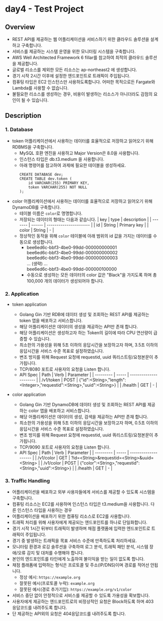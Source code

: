 # day4 - Test Project

## Overview

- REST API를 제공하는 웹 어플리케이션을 서비스하기 위한 클라우드 솔루션을 설계하고 구축합니다.
- 서비스를 제공하는 시스템 운영을 위한 모니터링 시스템을 구축합니다.
- AWS Well Architected Framework 6 fillar를 참고하여 최적의 클라우드 솔루션을 제공합니다.
- 글로벌 리소스를 제외한 모든 리소스는 ap-northeast2 에 생성합니다.
- 경기 시작 2시간 이후에 설정한 엔드포인트로 트래픽이 주입됩니다.
- 컴퓨팅 타입은 EC2 인스턴스만 사용하도록합니다. 어떠한 목적으로든 Fargate와 Lambda를 사용할 수 없습니다.
- 불필요한 리소스를 생성하는 경우, 비용이 발생하는 리소스가 아니더라도 감점의 요인이 될 수 있습니다.

## Description

### 1. Database

- token 어플리케이션에서 사용하는 데이터를 효율적으로 저장하고 읽어오기 위해 RDBMS을 구축합니다.
    - MySQL 호환 엔진을 사용하고 Major Version은 8.0을 사용합니다.
    - 인스턴스 타입은 db.t3.medium 을 사용합니다.
    - 아래 명령어를 참고하여 과제에 필요한 테이블을 생성하세요.
        ```
        CREATE DATABASE dev;
        CREATE TABLE dev.token (
            id VARCHAR(255) PRIMARY KEY,
            token VARCHAR(255) NOT NULL
        );
        ```
- color 어플리케이션에서 사용하는 데이터를 효율적으로 저장하고 읽어오기 위해 DynamoDB를 구축합니다.
    - 테이블 이름은 `color`로 명명합니다.
    - 저장되는 데이터의 형태는 다음과 같습니다.
        | key     | type   | description            |
        | ------- | ------ | ---------------------- |
        | id      | String | Primary key            |
        | color   | String | -                      |
    - 정상적인 동작을 위해 `color` 테이블에 아래 범위의 id 값을 가지는 데이터를 수동으로 생성합니다.
        - bee6ed6c-bbf3-4be0-99dd-000000000001  
          bee6ed6c-bbf3-4be0-99dd-000000000002  
          bee6ed6c-bbf3-4be0-99dd-000000000003  
          ... (생략) ...  
          bee6ed6c-bbf3-4be0-99dd-000000100000  
        - 수동으로 생성하는 모든 데이터의 color 값은 "Black"을 가지도록 하며 총 100,000 개의 데이터가 생성되어야 합니다.
        
        

### 2. Application

- token application
    - Golang Gin 기반 RDB에 데이터 생성 및 조회하는 REST API를 제공하는 token 앱을 배포하고 서비스합니다.
    - 해당 어플리케이션은 데이터의 생성을 제공하는 API만 존재 합니다.
    - 해당 어플리케이션은 생성하고자 하는 Token의 길이에 따라 CPU 연산량이 급증할 수 있습니다.
    - 최소한의 가용성을 위해 5초 이하의 응답시간을 보장하고자 하며, 3.5초 이하의 응답시간을 서비스 수준 목표로 설정하였습니다.
    - 변조 방지를 위해 Request 요청에 requestid, uuid 쿼리스트링/요청본문이 추가됩니다.
    - TCP/8080 포트로 사용자의 요청을 Listen 합니다.
    - API Spec
        | Path      | Verb  | Parameter              |
        | --------- | ----- | ---------------------- |
        | /v1/token | POST  | {"id":\<String\>,"length":\<Integer\>,"requestid":\<String\>,"uuid":\<String\>} |
        | /health   | GET   | -                      |

- color application
    - Golang Gin 기반 DynamoDB에 데이터 생성 및 조회하는 REST API를 제공하는 color 앱을 배포하고 서비스합니다.
    - 해당 어플리케이션은 데이터의 생성, 검색을 제공하는 API만 존재 합니다.
    - 최소한의 가용성을 위해 5초 이하의 응답시간을 보장하고자 하며, 0.5초 이하의 응답시간을 서비스 수준 목표로 설정하였습니다.
    - 변조 방지를 위해 Request 요청에 requestid, uuid 쿼리스트링/요청본문이 추가됩니다.
    - TCP/9090 포트로 사용자의 요청을 Listen 합니다.
    - API Spec
        | Path      | Verb  | Parameter            |
        | --------- | ----- | -------------------- |
        | /v1/color | GET   | ?id=\<String\>&requestid=\<String\>&uuid=\<String\>           |
        | /v1/color | POST  | {"color":\<String\>,"requestid":\<String\>,"uuid":\<String\>} |
        | /health   | GET   | -                    |


### 3. Traffic Handling

- 어플리케이션을 배포하고 외부 사용자들에게 서비스를 제공할 수 있도록 시스템을 구축합니다.
- 컴퓨팅 리소스는 EC2를 사용하며 인스턴스 타입은 t3.medium을 사용합니다. 다른 인스턴스 타입을 사용하는 경우 
- 어플리케이션을 배포하기 위한 컴퓨팅 리소스로 EC2를 사용합니다.
- 트래픽 처리를 위해 사용자에게 제공되는 엔드포인트를 하나로 단일화합니다.
- 경기 시작 1시간 뒤부터 트래픽이 발생하며 채점 플랫폼에 입력한 엔드포인트로 트래픽이 주입됩니다.
- 경기 중 발생하는 트래픽을 목표 서비스 수준에 만족하도록 처리하세요.
- 모니터링 환경과 로깅 솔루션을 구축하여 로그 분석, 트래픽 패턴 분석, 시스템 장애/오류 감지 및 대처를 수행해야 합니다.
- 본인의 엔드포인트를 타인에게 노출하여 불이익을 받는 일이 없도록 합니다.
- 채점 플래폼에 입력하는 형식은 프로토콜 및 주소(IP/DNS)이며 경로를 적어선 안됩니다.
    - 정상 예시: `https://example.org`
    - 잘못된 예시(프로토콜 누락): `example.org`
    - 잘못된 예시(경로 추가기입): `https://example.org/v1/color`
- 서비스 중단 없이 안정적으로 서비스를 제공할 수 있도록 가용성을 확보합니다.
- 사용자에게 제공하는 엔드포인트로의 비정상적인 요청은 Block하도록 하며 403 응답코드를 내려주도록 합니다.
- 단 제공하는 API외의 요청은 404응답코드를 내려주도록 합니다.
